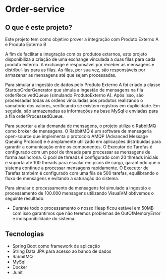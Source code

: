 # Order-service

## O que é este projeto?

Este projeto tem como objetivo prover a integração com Produto Externo A e Produto Externo B

A fim de facilitar a integração com os produtos externos, este projeto disponibiliza a criação de uma exchange vinculada a duas filas
para cada produto externo. A exchange é responsável por receber as mensagens e distribuí-las para as filas. As filas, por sua vez, são
responsáveis por armazenar as mensagens até que sejam processadas.

Para simular a ingestão de dados pelo Produto Externo A foi criado a classe StartupOrderGenerator que simula a ingestão de mensagens na fila orderReceivedQueue (simulando ProdutoExterno A). Após isso, são processadas todas as ordens vinculadas aos produtos realizando o somatório dos valores, verificando se existem registros em duplicidade. Em seguida, são armazenadas as informações na base MySql e enviadas para a fila orderProcessedQueue.

Para suportar a alta demanda de mensagens, o projeto utiliza o RabbitMQ como broker de mensagens. O RabbitMQ é um software de mensageria open-source que implementa o protocolo AMQP (Advanced Message Queuing Protocol) e é amplamente utilizado em aplicações distribuídas para garantir a comunicação entre os componentes.
O Executor de Tarefas é configurado com um pool de threads para processar as mensagens de forma assíncrona. 
O pool de threads é configurado com 20 threads iniciais e suporta até 100 threads para escalar em picos de carga, garantindo que o sistema continue a processar mensagens rapidamente.
O Executor de Tarefas também é configurado com uma fila de 500 tarefas, equilibrando o fluxo de mensagens e evitando a saturação do sistema.

Para simular o processamento de mensagens foi simulado a ingestão e processamento de 100.000 mensagens utilizando VisualVM obtivemos o seguinte resultado:
* Durante todo o processamento o nosso Heap ficou estável em 50MB com isso garantimos que não teremos problemas de OutOfMemoryError e indisponibilidade do sistema.


## Tecnologias
- Spring Boot como framework de aplicação
- String Data JPA para acesso ao banco de dados
- RabbitMQ
- MySql
- Docker
- Junit